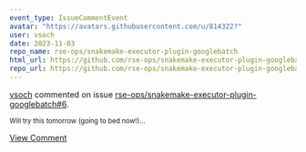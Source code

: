 ```yaml
---
event_type: IssueCommentEvent
avatar: "https://avatars.githubusercontent.com/u/814322?"
user: vsoch
date: 2023-11-03
repo_name: rse-ops/snakemake-executor-plugin-googlebatch
html_url: https://github.com/rse-ops/snakemake-executor-plugin-googlebatch/pull/6
repo_url: https://github.com/rse-ops/snakemake-executor-plugin-googlebatch
---
```


<a href='https://github.com/vsoch' target='_blank'>vsoch</a> commented on issue <a href='https://github.com/rse-ops/snakemake-executor-plugin-googlebatch/pull/6' target='_blank'>rse-ops/snakemake-executor-plugin-googlebatch#6</a>.

<small>Will try this tomorrow (going to bed now!)...</small>

<a href='https://github.com/rse-ops/snakemake-executor-plugin-googlebatch/pull/6' target='_blank'>View Comment</a>